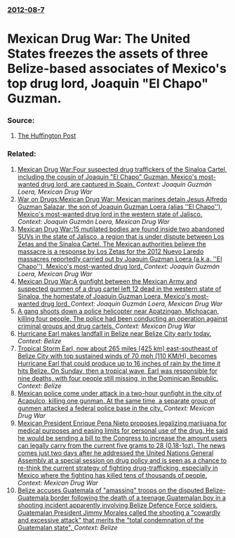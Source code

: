 ### [2012-08-7](/news/2012/08/7/index.md)

# Mexican Drug War: The United States freezes the assets of three Belize-based associates of Mexico's top drug lord, Joaquin "El Chapo" Guzman. 




### Source:

1. [The Huffington Post](http://www.huffingtonpost.com/2012/08/07/joaquin-el-chapo-guzman-mexicos-most-wanted_n_1751671.html?utm_hp_ref=world)

### Related:

1. [Mexican Drug War:Four suspected drug traffickers of the Sinaloa Cartel, including the cousin of Joaquin "El Chapo" Guzman, Mexico's most-wanted drug lord, are captured in Spain. ](/news/2012/08/10/mexican-drug-war-pfour-suspected-drug-traffickers-of-the-sinaloa-cartel-including-the-cousin-of-joaquan-el-chapo-guzma-n-mexico-s-most.md) _Context: Joaquín Guzmán Loera, Mexican Drug War_
2. [War on Drugs:Mexican Drug War: Mexican marines detain Jesus Alfredo Guzman Salazar, the son of Joaquin Guzman Loera (alias ''El Chapo''), Mexico's most-wanted drug lord in the western state of Jalisco. ](/news/2012/06/21/war-on-drugs-pmexican-drug-war-mexican-marines-detain-jesaos-alfredo-guzma-n-salazar-the-son-of-joaquan-guzma-n-loera-alias-el-chapo.md) _Context: Joaquín Guzmán Loera, Mexican Drug War_
3. [Mexican Drug War:15 mutilated bodies are found inside two abandoned SUVs in the state of Jalisco, a region that is under dispute between Los Zetas and the Sinaloa Cartel. The Mexican authorities believe the massacre is a response by Los Zetas for the 2012 Nuevo Laredo massacres reportedly carried out by Joaquin Guzman Loera (a.k.a. ''El Chapo''), Mexico's most-wanted drug lord. ](/news/2012/05/9/mexican-drug-war-p15-mutilated-bodies-are-found-inside-two-abandoned-suvs-in-the-state-of-jalisco-a-region-that-is-under-dispute-between-lo.md) _Context: Joaquín Guzmán Loera, Mexican Drug War_
4. [Mexican Drug War:A gunfight between the Mexican Army and suspected gunmen of a drug cartel left 12 dead in the western state of Sinaloa, the homestate of Joaquin Guzman Loera, Mexico's most-wanted drug lord. ](/news/2012/05/2/mexican-drug-war-pa-gunfight-between-the-mexican-army-and-suspected-gunmen-of-a-drug-cartel-left-12-dead-in-the-western-state-of-sinaloa-th.md) _Context: Joaquín Guzmán Loera, Mexican Drug War_
5. [A gang shoots down a police helicopter near Apatzingan, Michoacan, killing four people. The police had been conducting an operation against criminal groups and drug cartels. ](/news/2016/09/7/a-gang-shoots-down-a-police-helicopter-near-apatzinga-n-michoaca-n-killing-four-people-the-police-had-been-conducting-an-operation-agains.md) _Context: Mexican Drug War_
6. [Hurricane Earl makes landfall in Belize near Belize City early today. ](/news/2016/08/4/hurricane-earl-makes-landfall-in-belize-near-belize-city-early-today.md) _Context: Belize_
7. [ Tropical Storm Earl, now about 265 miles (425 km) east-southeast of Belize City with top sustained winds of 70 mph (110 KM/H), becomes Hurricane Earl that could produce up to 16 inches of rain by the time it hits Belize. On Sunday, then a tropical wave, Earl was responsible for nine deaths, with four people still missing, in the Dominican Republic. ](/news/2016/08/3/tropical-storm-earl-now-about-265-miles-425-km-east-southeast-of-belize-city-with-top-sustained-winds-of-70-mph-110-km-h-becomes-hurr.md) _Context: Belize_
8. [Mexican police come under attack in a two-hour gunfight in the city of Acapulco, killing one gunman. At the same time, a separate group of gunmen attacked a federal police base in the city. ](/news/2016/04/25/mexican-police-come-under-attack-in-a-two-hour-gunfight-in-the-city-of-acapulco-killing-one-gunman-at-the-same-time-a-separate-group-of-g.md) _Context: Mexican Drug War_
9. [Mexican President Enrique Pena Nieto proposes legalizing marijuana for medical purposes and easing limits for personal use of the drug. He said he would be sending a bill to the Congress to increase the amount users can legally carry from the current five grams to 28 (0.18-1oz). The news comes just two days after he addressed the United Nations General Assembly at a special session on drug policy and is seen as a chance to re-think the current strategy of fighting drug-trafficking, especially in Mexico where the fighting has killed tens of thousands of people. ](/news/2016/04/22/mexican-president-enrique-pea-a-nieto-proposes-legalizing-marijuana-for-medical-purposes-and-easing-limits-for-personal-use-of-the-drug-he.md) _Context: Mexican Drug War_
10. [Belize accuses Guatemala of "amassing" troops on the disputed Belize-Guatemala border following the death of a teenage Guatemalan boy in a shooting incident apparently involving Belize Defence Force soldiers. Guatemalan President Jimmy Morales called the shooting a "cowardly and excessive attack" that merits the "total condemnation of the Guatemalan state". ](/news/2016/04/22/belize-accuses-guatemala-of-amassing-troops-on-the-disputed-belizeaguatemala-border-following-the-death-of-a-teenage-guatemalan-boy-in-a.md) _Context: Belize_
